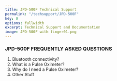 ```yaml
---
title: JPD-500F Technical Support
permalink: "/techsupport/JPD-500F"
key: 0
options: fullwidth
excerpt: Technical Support and Documentation
image: JPD-500F with finger01.png
---
```


### JPD-500F FREQUENTLY ASKED QUESTIONS

1. Bluetooth connectivity?
2. What is a Pulse Oximeter?
3. Why do I need a Pulse Oximeter?
4. Other Stuff
